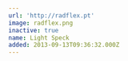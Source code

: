 ```yaml
---
url: 'http://radflex.pt'
image: radflex.png
inactive: true
name: Light Speck
added: 2013-09-13T09:36:32.000Z
---
```

